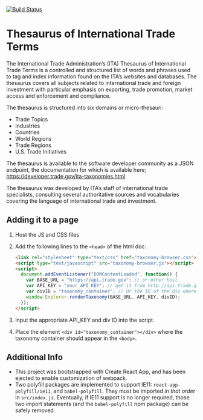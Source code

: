 [![Build Status](https://travis-ci.org/GovWizely/taxonomy-browser.svg?branch=master)](https://travis-ci.org/GovWizely/taxonomy-browser)

# Thesaurus of International Trade Terms

The International Trade Administration’s (ITA) Thesaurus of International Trade Terms is a controlled and structured list of words and phrases used to tag and index information found on the ITA’s websites and databases. The thesaurus covers all subjects related to international trade and foreign investment with particular emphasis on exporting, trade promotion, market access and enforcement and compliance.

The thesaurus is structured into six domains or micro-thesauri:
* Trade Topics
* Industries
* Countries
* World Regions
* Trade Regions
* U.S. Trade Initiatives

The thesaurus is available to the software developer community as a JSON endpoint, the documentation for which is available here; https://developer.trade.gov/ita-taxonomies.html

The thesaurus was developed by ITA’s staff of international trade specialists, consulting several authoritative sources and vocabularies covering the language of international trade and investment.

## Adding it to a page
1. Host the JS and CSS files
2. Add the following lines to the `<head>` of the html doc:

    ```html
    <link rel="stylesheet" type="text/css" href="taxonomy-browser.css">
    <script type="text/javascript" src="taxonomy-browser.js"></script>
    <script>
      document.addEventListener("DOMContentLoaded", function() {
        var BASE_URL = "https://api.trade.gov"; // or other host
        var API_KEY = "your_API_KEY"; // get it from http://api.trade.gov/
        var divID = "taxonomy_container"; // Or the ID of the div where you'd like it to appear
        window.Explorer.renderTaxonomy(BASE_URL, API_KEY, divID);
      });
    </script>
    ```

3. Input the appropriate API_KEY and div ID into the script.
4. Place the element `<div id="taxonomy_container"></div>` where the taxonomy container should appear in the `<body>`.

## Additional Info
* This project was bootstrapped with Create React App, and has been ejected to enable customization of webpack.
* Two polyfill packages are implemented to support IE11: `react-app-polyfill/ie11`, and `babel-polyfill`.  They must be imported *in that order* in `src/index.js`.  Eventually, if IE11 support is no longer required, those two import statements (and the `babel-polyfill` npm package) can be safely removed.